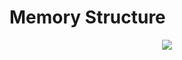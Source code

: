 <h1>Memory Structure</h1>
<div align="center">
    <img src="https://www.cdn.geeksforgeeks.org/wp-content/uploads/Memory-Layout.gif"></img>
</div>
